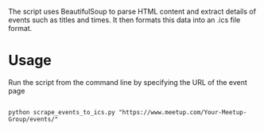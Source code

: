 The script uses BeautifulSoup to parse HTML content and extract details of events such as titles and times. It then formats this data into an .ics file format.

# Usage

Run the script from the command line by specifying the URL of the event page

```

python scrape_events_to_ics.py "https://www.meetup.com/Your-Meetup-Group/events/"

```
